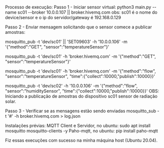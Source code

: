 Processo de execução:
Passo 1 - Iniciar sensor virtual:
python3 main.py --name sc01 --broker 10.0.0.107 || broker.hivemq.com
obs: sc01 é o nome do device/sensor e o ip do servidor/gateway é 192.168.0.129

Passo 2 - Enviar mensagem solicitando que o sensor comece a publicar amostras:

mosquitto_pub -t 'dev/sc01' || 'SET09603' -h '10.0.0.106' -m '{"method":"GET", "sensor":"temperatureSensor"}'

mosquitto_pub -t 'dev/sc01' -h 'broker.hivemq.com' -m '{"method":"GET", "sensor":"temperatureSensor"}'

mosquitto_pub -t 'dev/sc01' -h 'broker.hivemq.com' -m '{"method":"flow", "sensor":"temperatureSensor", "time":{"collect":10000,"publish":10000}}'

mosquitto_pub -t 'dev/sc02' -h '10.0.0.106' -m '{"method":"flow", "sensor":"humiditySensor", "time":{"collect":10000,"publish":10000}}'
OBS: Iniciando a publicação de amostras do dispositivo sc01 sensor de radiação solar.

Passo 3 - Verificar se as mensagens estão sendo enviadas
mosquitto_sub -t '#' -h broker.hivemq.com > log.json

Instalações prévias:
MQTT Client e Servidor, no ubuntu: sudo apt install mosquitto mosquitto-clients -y
Paho-mqtt, no ubuntu: pip install paho-mqtt

Fiz essas execuções com sucesso na minha máquina host (Ubuntu 20.04).